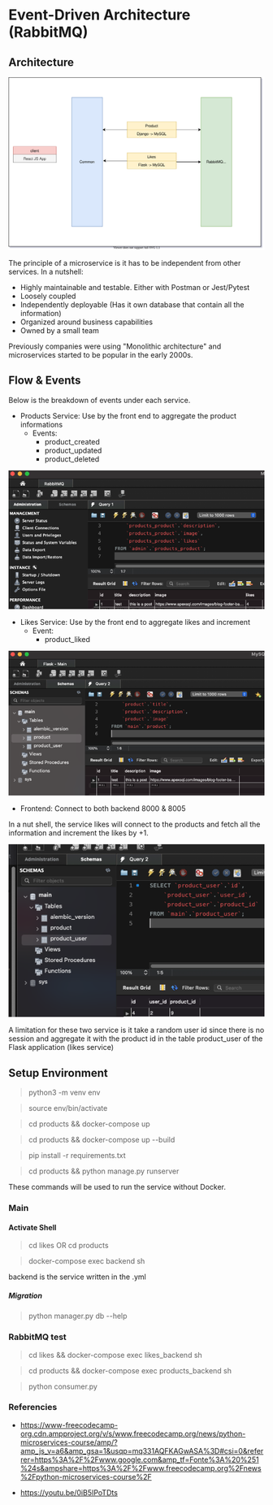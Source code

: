 # Event-Driven Architecture (RabbitMQ)

## Architecture

![Diagram](Diagram.drawio.svg)

The principle of a microservice is it has to be independent from other services. In a nutshell:

- Highly maintainable and testable. Either with Postman or Jest/Pytest
- Loosely coupled
- Independently deployable (Has it own database that contain all the information) 
- Organized around business capabilities
- Owned by a small team

Previously companies were using "Monolithic architecture" and microservices started to be popular in the early 2000s.

## Flow & Events

Below is the breakdown of events under each service.

- Products Service: Use by the front end to aggregate the product informations
    - Events:
        - product_created
        - product_updated
        - product_deleted

![preview](admin_service.png)

- Likes Service: Use by the front end to aggregate likes and increment
    - Event:
        - product_liked

![preview](main_service.png)

- Frontend: Connect to both backend 8000 & 8005


In a nut shell, the service likes will connect to the products and fetch all the information and increment the likes by +1.

![preview](main_service_match.png)

A limitation for these two service is it take a random user id since there is no session and aggregate it with the product id in the table product_user of the Flask application (likes service)


## Setup Environment

> python3 -m venv env

> source env/bin/activate

> cd products && docker-compose up 

> cd products && docker-compose up --build

> pip install -r requirements.txt

> cd products && python manage.py runserver

These commands will be used to run the service without Docker.

### Main

#### Activate Shell

> cd likes OR cd products

> docker-compose exec backend sh

backend is the service written in the .yml

##### Migration

> python manager.py db --help


### RabbitMQ test

> cd likes && docker-compose exec likes_backend sh

> cd products && docker-compose exec products_backend sh

> python consumer.py

### Referencies
- https://www-freecodecamp-org.cdn.ampproject.org/v/s/www.freecodecamp.org/news/python-microservices-course/amp/?amp_js_v=a6&amp_gsa=1&usqp=mq331AQFKAGwASA%3D#csi=0&referrer=https%3A%2F%2Fwww.google.com&amp_tf=Fonte%3A%20%251%24s&ampshare=https%3A%2F%2Fwww.freecodecamp.org%2Fnews%2Fpython-microservices-course%2F

- https://youtu.be/0iB5IPoTDts
